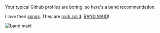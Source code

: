 Your typical Github profiles are boring, so here's a band recommendation.

I love their <a href="https://www.youtube.com/watch?v=9yD3IqrLtPk" target="_blank">songs</a>. They are <a href="https://www.youtube.com/watch?v=2MOvCkCqz_U" target="_blank">rock solid</a>. <a href="https://www.youtube.com/channel/UCJToUvYrmkmTCR-bluEaQfA" target="_blank">BAND MAID</a>!

![band maid](https://miro.medium.com/max/3840/1*IJFolzerjdy20HrYSwTjjg.jpeg)
